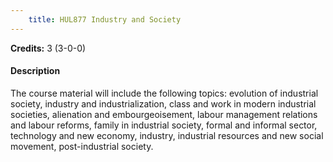 ```yaml
---
    title: HUL877 Industry and Society
---
```

**Credits:** 3 (3-0-0)



#### Description 
The course material will include the following topics: evolution of industrial society, industry and industrialization, class and work in modern industrial societies, alienation and embourgeoisement, labour management relations and labour reforms, family in industrial society, formal and informal sector, technology and new economy, industry, industrial resources and new social movement, post-industrial society.